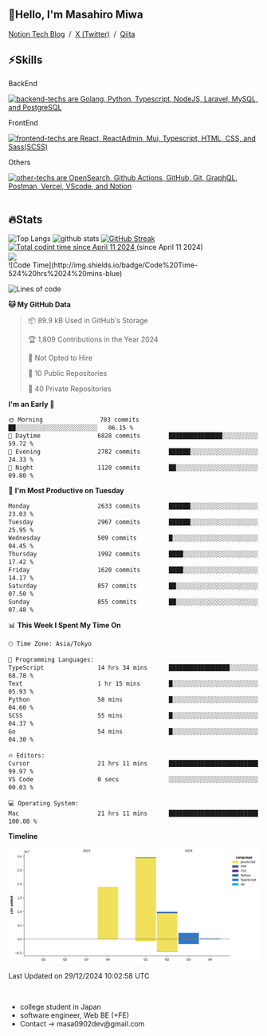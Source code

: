 <h2>👋Hello, I'm Masahiro Miwa</h2>

<section>
  <a href="https://masa0902dev.notion.site/Tech-Blog-MASA-0f225d11627944d692699daf0686cd9e">Notion Tech Blog</a> &nbsp;/&nbsp; <a href="https://x.com/masa0902dev">X (Twitter)</a> &nbsp;/&nbsp; <a href="https://qiita.com/masa0902dev">Qiita</a>
</section>


<section>
  <h1>⚡️Skills</h1>

  <div>
    <p>BackEnd</p>
    <a href="https://skillicons.dev">
      <img alt="backend-techs are Golang, Python, Typescript, NodeJS, Laravel, MySQL, and PostgreSQL" src="https://skillicons.dev/icons?theme=light&perline=9&i=go,py,ts,nodejs,laravel,mysql,postgresql">
    </a>  
    <p>FrontEnd</p>
    <a href="https://skillicons.dev">
      <img alt="frontend-techs are React, ReactAdmin, Mui, Typescript, HTML, CSS, and Sass(SCSS)" src="https://skillicons.dev/icons?theme=light&perline=9&i=react,mui,ts,html,css,sass">
    </a>
    <p>Others</p>
    <a href="https://skillicons.dev">
      <img alt="other-techs are OpenSearch, Github Actions, GitHub, Git, GraphQL, Postman, Vercel, VScode, and Notion" src="https://skillicons.dev/icons?theme=light&perline=9&i=elasticsearch,githubactions,github,git,graphql,postman,vercel,vscode,notion">
    </a>
  </div>
  <br>
</section>




<section>
  <h1>🔥Stats</h1>
  
  <div align="left"> 
    <img
      alt="Top Langs"
      height="170px"
      src="https://github-readme-stats-ten-lilac-82.vercel.app/api/top-langs/?username=masa0902dev&layout=compact&show_icons=true&theme=ayu-mirage&count_private=true&size_weight=0.5&count_weight=0.5&title_color=FFD100&text_color=73D0FF&border_radius=6&exclude_repo=ec-costco-resale,a-team-dev,ulucus,laravel-vercel-mysql-test&hide=blade,php,css,html"
    />
    <img
      alt="github stats"
      height="170px"
      src="https://github-readme-stats-ten-lilac-82.vercel.app/api?username=masa0902dev&theme=ayu-mirage&show_icons=true&count_private=true&title_color=FFD100&text_color=73D0FF&icon_color=FFD100&border_radius=6"
    />
    <a href="https://git.io/streak-stats">
      <img
        height="170px"
        src="https://github-readme-streak-stats-rouge-one.vercel.app?user=masa0902dev&theme=ayu-mirage&date_format=n%2Fj%5B%2FY%5D&card_height=170" alt="GitHub Streak"
      />
    </a>
    <!-- size_weight:byte count, count_weight:レポジトリが持つ割合 -->
    <!-- 除外→css:scssある, blade:phpある -->
    <!-- exclude_repo:特定のレポジトリを排除 -->
    <!-- DSAs -->
<!--     <img width='330' alt="Project Euler profile" src="https://projecteuler.net/profile/masa0902dev.png" />
    <div>
      <img height='384' alt="Leetcode profile" src="https://leetcard.jacoblin.cool/masa0902dev?theme=unicorn&font=NTR&ext=activity" />
      <img height='384' alt="Atcoder profile" src="https://atcoder-readme-stats.vercel.app/stats/masa0902dev?show_history=4" />
    </div> -->
  </div>
  <div>
    <a href="https://wakatime.com/@018ecce8-e566-41cc-b7aa-863eab64d714">
      <img src="https://wakatime.com/badge/user/018ecce8-e566-41cc-b7aa-863eab64d714.svg" alt="Total codint time since April 11 2024" />
    </a>
    (since April 11 2024)<br>
    <a href="https://wakatime.com/@masa0902dev">
      <img align="center" height="400" src="https://github-readme-stats.vercel.app/api/wakatime?username=@masa0902dev&layout=compact" />
    </a>
  </div>
  <div>
    <!--START_SECTION:waka-->
![Code Time](http://img.shields.io/badge/Code%20Time-524%20hrs%2024%20mins-blue)

![Lines of code](https://img.shields.io/badge/From%20Hello%20World%20I%27ve%20Written-60.8%20million%20lines%20of%20code-blue)

**🐱 My GitHub Data** 

> 📦 89.9 kB Used in GitHub's Storage 
 > 
> 🏆 1,809 Contributions in the Year 2024
 > 
> 🚫 Not Opted to Hire
 > 
> 📜 10 Public Repositories 
 > 
> 🔑 40 Private Repositories 
 > 
**I'm an Early 🐤** 

```text
🌞 Morning                703 commits         ██░░░░░░░░░░░░░░░░░░░░░░░   06.15 % 
🌆 Daytime                6828 commits        ███████████████░░░░░░░░░░   59.72 % 
🌃 Evening                2782 commits        ██████░░░░░░░░░░░░░░░░░░░   24.33 % 
🌙 Night                  1120 commits        ██░░░░░░░░░░░░░░░░░░░░░░░   09.80 % 
```
📅 **I'm Most Productive on Tuesday** 

```text
Monday                   2633 commits        ██████░░░░░░░░░░░░░░░░░░░   23.03 % 
Tuesday                  2967 commits        ██████░░░░░░░░░░░░░░░░░░░   25.95 % 
Wednesday                509 commits         █░░░░░░░░░░░░░░░░░░░░░░░░   04.45 % 
Thursday                 1992 commits        ████░░░░░░░░░░░░░░░░░░░░░   17.42 % 
Friday                   1620 commits        ████░░░░░░░░░░░░░░░░░░░░░   14.17 % 
Saturday                 857 commits         ██░░░░░░░░░░░░░░░░░░░░░░░   07.50 % 
Sunday                   855 commits         ██░░░░░░░░░░░░░░░░░░░░░░░   07.48 % 
```


📊 **This Week I Spent My Time On** 

```text
🕑︎ Time Zone: Asia/Tokyo

💬 Programming Languages: 
TypeScript               14 hrs 34 mins      █████████████████░░░░░░░░   68.78 % 
Text                     1 hr 15 mins        █░░░░░░░░░░░░░░░░░░░░░░░░   05.93 % 
Python                   58 mins             █░░░░░░░░░░░░░░░░░░░░░░░░   04.60 % 
SCSS                     55 mins             █░░░░░░░░░░░░░░░░░░░░░░░░   04.37 % 
Go                       54 mins             █░░░░░░░░░░░░░░░░░░░░░░░░   04.30 % 

🔥 Editors: 
Cursor                   21 hrs 11 mins      █████████████████████████   99.97 % 
VS Code                  0 secs              ░░░░░░░░░░░░░░░░░░░░░░░░░   00.03 % 

💻 Operating System: 
Mac                      21 hrs 11 mins      █████████████████████████   100.00 % 
```

**Timeline**

![Lines of Code chart](https://raw.githubusercontent.com/masa0902dev/masa0902dev/main/assets/bar_graph.png)


 Last Updated on 29/12/2024 10:02:58 UTC
<!--END_SECTION:waka-->
  </div>
</section>



<section>
  <br>
  <ul>
    <li>college student in Japan</li>
    <li>software engineer, Web BE (+FE)</li>
    <li>Contact → masa0902dev@gmail.com</li>
  </ul>
  <br>
</section>


<section>

</section>
